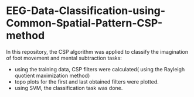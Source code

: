 # EEG-Data-Classification-using-Common-Spatial-Pattern-CSP-method
In this repository, the CSP algorithm was applied to classify the imagination of foot movement and mental subtraction tasks:
- using the training data, CSP filters were calculated( using the Rayleigh quotient maximization method)
- topo plots for the first and last obtained filters were plotted. 
- using SVM, the classification task was done. 

